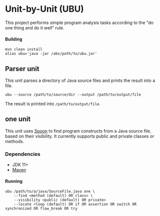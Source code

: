 # Unit-by-Unit (UBU)
This project performs simple program analysis tasks according to the "do one thing and do it well" rule. 

#### Building
```
mvn clean install
alias ubu='java -jar /abs/path/to/ubu.jar'
```

## Parser unit
This unit parses a directory of Java source files and prints the result into a file.
```
ubu --source /path/to/source/dir --output /path/to/output/file
```

The result is printed into `/path/to/output/file`.

## one unit

This unit uses [Spoon](https://spoon.gforge.inria.fr/) to find program constructs from a Java source file, based on their visibility.
It currently supports public and private classes or methods.

### Dependencies
- JDK 11+
- [Maven](https://maven.apache.org/)

#### Running

```
ubu /path/to/a/java/SourceFile.java one \
    --find <method (default) OR class> \
    --visibility <public (default) OR private>
    --locate <loop (default) OR if OR assertion OR switch OR synchronized OR flow_break OR try

```